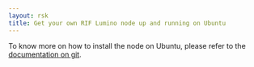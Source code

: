 ```yaml
---
layout: rsk
title: Get your own RIF Lumino node up and running on Ubuntu
---
```


To know more on how to install the node on Ubuntu, please refer to the [documentation on git](https://github.com/rsksmart/lumino/blob/develop/docs/0.1.0/install_ubuntu.md).